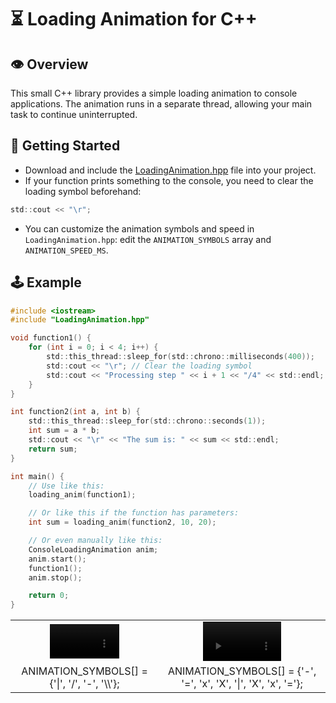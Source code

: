 :hourglass_flowing_sand: Loading Animation for C++
==================================================================================================================================================


:eye: Overview
--------------------------------------------------------------------------------------------------------------------------------------------------


This small C++ library provides a simple loading animation to console applications.
The animation runs in a separate thread, allowing your main task to continue uninterrupted.


:beginner: Getting Started
--------------------------------------------------------------------------------------------------------------------------------------------------


- Download and include the [LoadingAnimation.hpp](https://github.com/a13xe/LoadingAnimation/releases/download/v1.0.0/LoadingAnimation.hpp) file into your project.
- If your function prints something to the console, you need to clear the loading symbol beforehand:
```c
std::cout << "\r";
```
- You can customize the animation symbols and speed in `LoadingAnimation.hpp`: edit the `ANIMATION_SYMBOLS` array and `ANIMATION_SPEED_MS`.

:joystick: Example
--------------------------------------------------------------------------------------------------------------------------------------------------


```c
#include <iostream>
#include "LoadingAnimation.hpp"

void function1() {
    for (int i = 0; i < 4; i++) {
        std::this_thread::sleep_for(std::chrono::milliseconds(400));
        std::cout << "\r"; // Clear the loading symbol
        std::cout << "Processing step " << i + 1 << "/4" << std::endl;
    }
}

int function2(int a, int b) {
    std::this_thread::sleep_for(std::chrono::seconds(1));
    int sum = a * b;
    std::cout << "\r" << "The sum is: " << sum << std::endl;
    return sum;
}

int main() {
    // Use like this:
    loading_anim(function1);

    // Or like this if the function has parameters:
    int sum = loading_anim(function2, 10, 20);

    // Or even manually like this:
    ConsoleLoadingAnimation anim;
    anim.start();
    function1();
    anim.stop();

    return 0;
}
```

<table align="center">
  <tr>
    <td align="center">
      <video alt="" width=50% src="https://github.com/a13xe/LoadingAnimation/assets/77492646/21794705-68cb-4735-9895-f5a93fbe8544"/>
      <br>
    <td align="center">
      <video alt="" width=50% src="https://github.com/a13xe/LoadingAnimation/assets/77492646/0b88b127-f3ec-444a-99a7-d0b53a097f51"/>
      <br>
  <tr>
    <td align="center"> ANIMATION_SYMBOLS[] = {'|', '/', '-', '\\'};
    <td align="center"> ANIMATION_SYMBOLS[] = {'-', '=', 'x', 'X', '|', 'X', 'x', '='};
</table>
